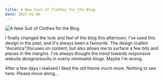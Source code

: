 ```yaml
---
title: A New Suit of Clothes for the Blog
date: 2017-01-06
---
```


![A New Suit of Clothes for the Blog](https://source.unsplash.com/9ZQzrLWV52M/1600x900)

I finally changed the look and feel of the blog this afternoon. I've used this design in the past, and it's always been a favourite. The design (called "Ascetica")focuses on content, but also allows me to surface a few bits and pieces in the margins. I've always thought the trend towards responsive website designsresults in overly minimalist blogs. Maybe I'm wrong.

After a few days I realised I liked the old theme much more. Nothing to see here. Please move along...